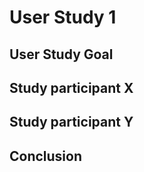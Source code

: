# User Study 1


## User Study Goal



## Study participant X



## Study participant Y



## Conclusion


